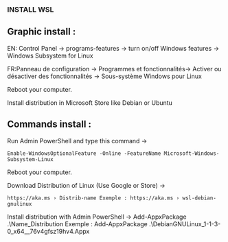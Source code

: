 ### INSTALL WSL

## Graphic install :

EN: Control Panel -> programs-features -> turn on/off Windows features -> Windows Subsystem for Linux 

FR:Panneau de configuration -> Programmes et fonctionnalités-> Activer ou désactiver des fonctionnalités -> Sous-système Windows pour Linux

Reboot your computer.

Install distribution in Microsoft Store like Debian or Ubuntu


## Commands install : 

Run Admin PowerShell and type this command -> 

```console 
Enable-WindowsOptionalFeature -Online -FeatureName Microsoft-Windows-Subsystem-Linux
```

Reboot your computer.

Download Distribution of Linux (Use Google or Store) -> 

```console
https://aka.ms › Distrib-name Exemple : https://aka.ms › wsl-debian-gnulinux
```

Install distribution with Admin PowerShell -> Add-AppxPackage .\Name_Distribution Exemple : Add-AppxPackage .\DebianGNULinux_1-1-3-0_x64__76v4gfsz19hv4.Appx




